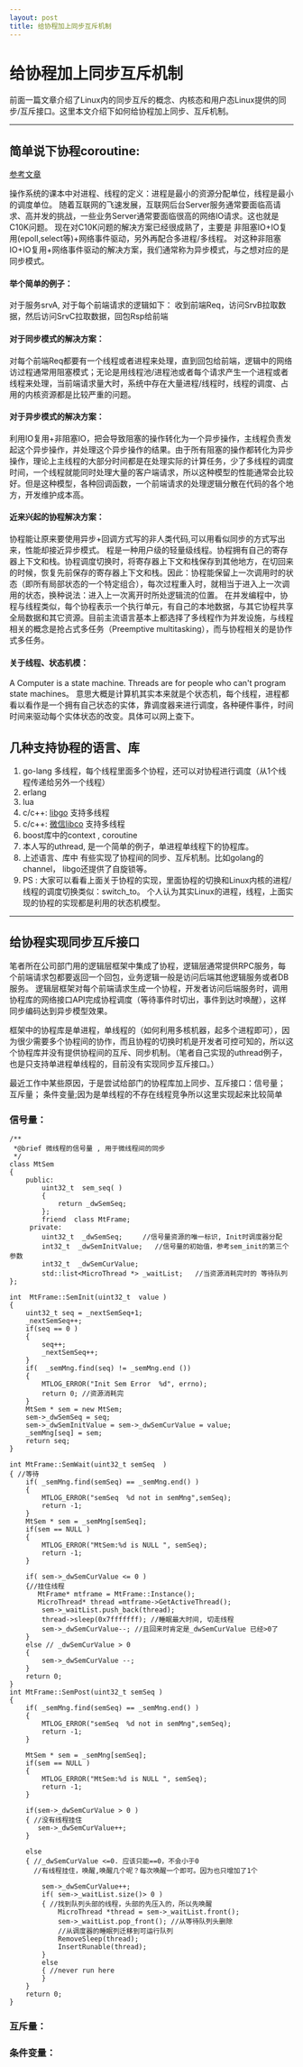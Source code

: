 ```yaml
---
layout: post
title: 给协程加上同步互斥机制
---
```


#   给协程加上同步互斥机制
前面一篇文章介绍了Linux内的同步互斥的概念、内核态和用户态Linux提供的同步/互斥接口。这里本文介绍下如何给协程加上同步、互斥机制。

----

##  简单说下协程coroutine:
 [参考文章](http://blog.csdn.net/qq910894904/article/details/41699541)

操作系统的课本中对进程、线程的定义：进程是最小的资源分配单位，线程是最小的调度单位。
随着互联网的飞速发展，互联网后台Server服务通常要面临高请求、高并发的挑战，一些业务Server通常要面临很高的网络IO请求。这也就是C10K问题。
现在对C10K问题的解决方案已经很成熟了，主要是 非阻塞IO+IO复用(epoll,select等)+网络事件驱动，另外再配合多进程/多线程。
对这种非阻塞IO+IO复用+网络事件驱动的解决方案，我们通常称为异步模式，与之想对应的是同步模式。

#### 举个简单的例子：
对于服务srvA, 对于每个前端请求的逻辑如下：
收到前端Req，访问SrvB拉取数据，然后访问SrvC拉取数据，回包Rsp给前端

#### 对于同步模式的解决方案：
对每个前端Req都要有一个线程或者进程来处理，直到回包给前端，逻辑中的网络访过程通常用阻塞模式；无论是用线程池/进程池或者每个请求产生一个进程或者线程来处理，当前端请求量大时，系统中存在大量进程/线程时，线程的调度、占用的内核资源都是比较严重的问题。

#### 对于异步模式的解决方案：
利用IO复用+非阻塞IO，把会导致阻塞的操作转化为一个异步操作，主线程负责发起这个异步操作，并处理这个异步操作的结果。由于所有阻塞的操作都转化为异步操作，理论上主线程的大部分时间都是在处理实际的计算任务，少了多线程的调度时间，一个线程就能同时处理大量的客户端请求，所以这种模型的性能通常会比较好。但是这种模型，各种回调函数，一个前端请求的处理逻辑分散在代码的各个地方，开发维护成本高。

#### 近来兴起的协程解决方案：
协程能让原来要使用异步+回调方式写的非人类代码,可以用看似同步的方式写出来，性能却接近异步模式。
程是一种用户级的轻量级线程。协程拥有自己的寄存器上下文和栈。协程调度切换时，将寄存器上下文和栈保存到其他地方，在切回来的时候，恢复先前保存的寄存器上下文和栈。因此：协程能保留上一次调用时的状态（即所有局部状态的一个特定组合），每次过程重入时，就相当于进入上一次调用的状态，换种说法：进入上一次离开时所处逻辑流的位置。
在并发编程中，协程与线程类似，每个协程表示一个执行单元，有自己的本地数据，与其它协程共享全局数据和其它资源。目前主流语言基本上都选择了多线程作为并发设施，与线程相关的概念是抢占式多任务（Preemptive multitasking），而与协程相关的是协作式多任务。

#### 关于线程、状态机模：
A Computer is a state machine. Threads are for people who can't program state machines。 意思大概是计算机其实本来就是个状态机，每个线程，进程都看以看作是一个拥有自己状态的实体，靠调度器来进行调度，各种硬件事件，时间时间来驱动每个实体状态的改变。具体可以网上查下。

##  几种支持协程的语言、库
1.  go-lang  多线程，每个线程里面多个协程，还可以对协程进行调度（从1个线程传递给另外一个线程）
2.  erlang
3.  lua 
4.  c/c++:  [libgo](https://github.com/yyzybb537/libgo) 支持多线程
5.  c/c++:   [微信libco](https://github.com/tencent-wechat/libco) 支持多线程
6.   boost库中的context , coroutine
7.   本人写的uthread, 是一个简单的例子，单进程单线程下的协程库。 
8.  上述语言、库中 有些实现了协程间的同步、互斥机制。比如golang的channel， libgo还提供了自旋锁等。
9.   PS : 大家可以看看上面关于协程的实现，里面协程的切换和Linux内核的进程/线程的调度切换类似：switch_to。 个人认为其实Linux的进程，线程，上面实现的协程的实现都是利用的状态机模型。

---

## 给协程实现同步互斥接口
笔者所在公司部门用的逻辑层框架中集成了协程，逻辑层通常提供RPC服务，每个前端请求包都要返回一个回包，业务逻辑一般是访问后端其他逻辑服务或者DB服务。
逻辑层框架对每个前端请求生成一个协程，开发者访问后端服务时，调用协程库的网络接口API完成协程调度（等待事件时切出，事件到达时唤醒），这样同步编码达到异步模型效果。

框架中的协程库是单进程，单线程的（如何利用多核机器，起多个进程即可），因为很少需要多个协程间的协作，而且协程的切换时机是开发者可控可知的，所以这个协程库并没有提供协程间的互斥、同步机制。（笔者自己实现的uthread例子，也是只支持单进程单线程的，目前没有实现同步互斥接口。）

最近工作中某些原因，于是尝试给部门的协程库加上同步、互斥接口：信号量； 互斥量； 条件变量;因为是单线程的不存在线程竞争所以这里实现起来比较简单

###  信号量：

```
/**
 *@brief 微线程的信号量 , 用于微线程间的同步
 */
class MtSem
{
    public:
        uint32_t  sem_seq( )
        {
            return _dwSemSeq;
        };
        friend  class MtFrame;
     private: 
        uint32_t  _dwSemSeq;     //信号量资源的唯一标识, Init时调度器分配
        int32_t  _dwSemInitValue;   //信号量的初始值，参考sem_init的第三个参数  
        int32_t  _dwSemCurValue;
        std::list<MicroThread *> _waitList;   //当资源消耗完时的 等待队列
};

int  MtFrame::SemInit(uint32_t  value )
{
    uint32_t seq = _nextSemSeq+1;
    _nextSemSeq++;
    if(seq == 0 )
    {
        seq++;
        _nextSemSeq++;
    }
    if(  _semMng.find(seq) != _semMng.end ()) 
    {
        MTLOG_ERROR("Init Sem Error  %d", errno);
        return 0; //资源消耗完
    }
    MtSem * sem = new MtSem;
    sem->_dwSemSeq = seq;
    sem->_dwSemInitValue = sem->_dwSemCurValue = value;
    _semMng[seq] = sem;
    return seq;
}

int MtFrame::SemWait(uint32_t semSeq  )
{ //等待
    if( _semMng.find(semSeq) == _semMng.end() )
    {
        MTLOG_ERROR("semSeq  %d not in semMng",semSeq);
        return -1;
    }
    MtSem * sem = _semMng[semSeq];
    if(sem == NULL )
    {
        MTLOG_ERROR("MtSem:%d is NULL ", semSeq);
        return -1;
    }

    if( sem->_dwSemCurValue <= 0 ) 
    {//挂住线程 
       MtFrame* mtframe = MtFrame::Instance();
       MicroThread* thread =mtframe->GetActiveThread();
        sem->_waitList.push_back(thread); 
        thread->sleep(0x7fffffff); //睡眠最大时间, 切走线程
        sem->_dwSemCurValue--; //且回来时肯定是_dwSemCurValue 已经>0了
    }
    else // _dwSemCurValue > 0
    {
        sem->_dwSemCurValue --;
    }
    return 0;
}
int MtFrame::SemPost(uint32_t semSeq )
{
    if( _semMng.find(semSeq) == _semMng.end() )
    {
        MTLOG_ERROR("semSeq  %d not in semMng",semSeq);
        return -1;
    }

    MtSem * sem = _semMng[semSeq];
    if(sem == NULL )
    {
        MTLOG_ERROR("MtSem:%d is NULL ", semSeq);
        return -1;
    }

    if(sem->_dwSemCurValue > 0 )
    { //没有线程挂住
       sem->_dwSemCurValue++;
    }

    else
    { //_dwSemCurValue <=0. 应该只能==0，不会小于0
      //有线程挂住，唤醒,唤醒几个呢？每次唤醒一个即可。因为也只增加了1个
       
        sem->_dwSemCurValue++; 
        if( sem->_waitList.size()> 0 )
        { //找到队列头部的线程，头部的先压入的，所以先唤醒
            MicroThread *thread = sem->_waitList.front();
            sem->_waitList.pop_front(); //从等待队列头删除
            //从调度器的睡眠列迁移到可运行队列
            RemoveSleep(thread);
            InsertRunable(thread);
        }
        else
        { //never run here
        }
    }
    return 0;
}

```

###  互斥量：

###  条件变量：  





